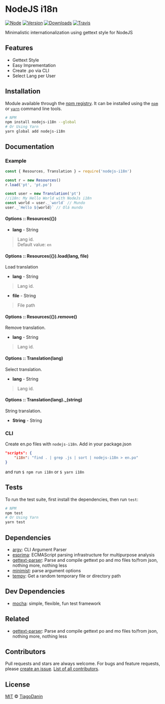 # NodeJS i18n
[![Node](https://img.shields.io/node/v/nodejs-i18n.svg?style=flat-square)](https://npmjs.org/package/nodejs-i18n)
[![Version](https://img.shields.io/npm/v/nodejs-i18n.svg?style=flat-square)](https://npmjs.org/package/nodejs-i18n)
[![Downloads](https://img.shields.io/npm/dt/nodejs-i18n.svg?style=flat-square)](https://npmjs.org/package/nodejs-i18n)
[![Travis](https://img.shields.io/travis/TiagoDanin/NodeJS-i18n.svg?branch=master&style=flat-square)](https://travis-ci.org/TiagoDanin/NodeJS-i18n)

Minimalistic internationalization using gettext style for NodeJS

## Features
- Gettext Style
- Easy Imprementation
- Create .po via CLI
- Select Lang per User

## Installation
Module available through the
[npm registry](https://www.npmjs.com/). It can be installed using the
[`npm`](https://docs.npmjs.com/getting-started/installing-npm-packages-locally)
or
[`yarn`](https://yarnpkg.com/en/)
command line tools.

```sh
# NPM
npm install nodejs-i18n --global
# Or Using Yarn
yarn global add nodejs-i18n
```

## Documentation
### Example
```javascript
const { Resources, Translation } = require('nodejs-i18n')

const r = new Resources()
r.load('pt', 'pt.po')

const user = new Translation('pt')
//i18n: My Hello World with NodeJs i18n
const world = user._`world` // Mundo
user._`Hello ${world}` // Olá mundo
```

#### Options :: Resources({})
- **lang** - String
> Lang id.</br>
> Default value: `en`

#### Options :: Resources({}).load(lang, file)
Load translation

- **lang** - String
> Lang id.</br>

- **file** - String
> File path

#### Options :: Resources({}).remove()
Remove translation.

- **lang** - String
> Lang id.</br>

#### Options :: Translation(lang)
Select translation.

- **lang** - String
> Lang id.</br>

#### Options :: Translation(lang).\_(string)
String translation.

- **String** - String

### CLI

Create en.po files with `nodejs-i18n`. Add in your package.json

```json
"scripts": {
    "i18n": "find . | grep .js | sort | nodejs-i18n > en.po"
}
```

and run `$ npm run i18n` or `$ yarn i18n`

## Tests
To run the test suite, first install the dependencies, then run `test`:

```sh
# NPM
npm test
# Or Using Yarn
yarn test
```

## Dependencies
- [argv](https://ghub.io/argv): CLI Argument Parser
- [esprima](https://ghub.io/esprima): ECMAScript parsing infrastructure for multipurpose analysis
- [gettext-parser](https://ghub.io/gettext-parser): Parse and compile gettext po and mo files to/from json, nothing more, nothing less
- [minimist](https://ghub.io/minimist): parse argument options
- [tempy](https://ghub.io/tempy): Get a random temporary file or directory path

## Dev Dependencies
- [mocha](https://ghub.io/mocha): simple, flexible, fun test framework

## Related
- [gettext-parser](https://ghub.io/gettext-parser): Parse and compile gettext po and mo files to/from json, nothing more, nothing less

## Contributors
Pull requests and stars are always welcome. For bugs and feature requests, please [create an issue](https://github.com/TiagoDanin/NodeJS-i18n/issues). [List of all contributors](https://github.com/TiagoDanin/NodeJS-i18n/graphs/contributors).


## License
[MIT](LICENSE) © [TiagoDanin](https://TiagoDanin.github.io)
